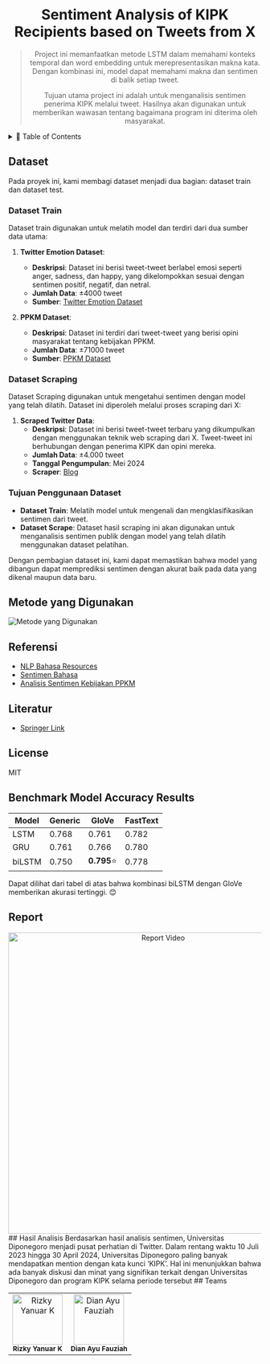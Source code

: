 <div align="center">
  <h1>Sentiment Analysis of KIPK Recipients based on Tweets from X</h1>
  <blockquote>
    <p>Project ini memanfaatkan metode LSTM dalam memahami konteks temporal dan word embedding untuk merepresentasikan makna kata. Dengan kombinasi ini, model dapat memahami makna dan sentimen di balik setiap tweet.</p>
    <p>Tujuan utama project ini adalah untuk menganalisis sentimen penerima KIPK melalui tweet. Hasilnya akan digunakan untuk memberikan wawasan tentang bagaimana program ini diterima oleh masyarakat.</p>
  </blockquote>
</div>

<details>
  <summary>🏁 Table of Contents</summary>
  <ul>
    <li><a href="#dataset">Dataset</a></li>
    <li><a href="#metode-yang-digunakan">Metode yang Digunakan</a></li>
    <li><a href="#referensi">Referensi</a></li>
    <li><a href="#literatur">Literatur</a></li>
    <li><a href="#license">Lisensi</a></li>
    <li><a href="#benchmark-model-accuracy-results">Benchmark Model Accuracy Results</a></li>
    <li><a href="#report">Report</a></li>
    <li><a href="#teams">Teams</a></li>
  </ul>
</details>

## Dataset

Pada proyek ini, kami membagi dataset menjadi dua bagian: dataset train dan dataset test.

### Dataset Train
Dataset train digunakan untuk melatih model dan terdiri dari dua sumber data utama:

1. **Twitter Emotion Dataset**:
    - **Deskripsi**: Dataset ini berisi tweet-tweet berlabel emosi seperti anger, sadness, dan happy, yang dikelompokkan sesuai dengan sentimen positif, negatif, dan netral.
    - **Jumlah Data**: ±4000 tweet
    - **Sumber**: [Twitter Emotion Dataset](https://github.com/meisaputri21/Indonesian-Twitter-Emotion-Dataset/blob/master/Twitter_Emotion_Dataset.csv)

2. **PPKM Dataset**:
    - **Deskripsi**: Dataset ini terdiri dari tweet-tweet yang berisi opini masyarakat tentang kebijakan PPKM.
    - **Jumlah Data**: ±71000 tweet
    - **Sumber**: [PPKM Dataset](https://www.kaggle.com/datasets/anggapurnama/twitter-dataset-ppkm)

### Dataset Scraping
Dataset Scraping digunakan untuk mengetahui sentimen dengan model yang telah dilatih. Dataset ini diperoleh melalui proses scraping dari X:

1. **Scraped Twitter Data**:
    - **Deskripsi**: Dataset ini berisi tweet-tweet terbaru yang dikumpulkan dengan menggunakan teknik web scraping dari X. Tweet-tweet ini berhubungan dengan penerima KIPK dan opini mereka.
    - **Jumlah Data**: ±4.000 tweet
    - **Tanggal Pengumpulan**: Mei 2024
    - **Scraper**: [Blog](https://helmisatria.com/blog/updated-crawl-data-twitter-x-maret-2024)

### Tujuan Penggunaan Dataset
- **Dataset Train**: Melatih model untuk mengenali dan mengklasifikasikan sentimen dari tweet.
- **Dataset Scrape**: Dataset hasil scraping ini akan digunakan untuk menganalisis sentimen publik dengan model yang telah dilatih menggunakan dataset pelatihan.

Dengan pembagian dataset ini, kami dapat memastikan bahwa model yang dibangun dapat memprediksi sentimen dengan akurat baik pada data yang dikenal maupun data baru.

## Metode yang Digunakan
![Metode yang Digunakan](https://github.com/rizky-22017-mhs-unesa-ac-id/Sentiment-Analysis-of-KIPK-Recipients-based-on-Tweets-from-X/assets/82692777/6fc06fc3-8c73-4a5f-b4d0-05d059b0f6c3)

## Referensi
* [NLP Bahasa Resources](https://github.com/louisowen6/NLP_bahasa_resources)
* [Sentimen Bahasa](https://github.com/onpilot/sentimen-bahasa?tab=readme-ov-file)
* [Analisis Sentimen Kebijakan PPKM](https://github.com/ShinyQ/Final-IFest-2021_Analisis-Sentimen-Kebijakan-PPKM-Pemerintah-IndoBERT-IndoBERTweet/tree/main)

## Literatur
* [Springer Link](https://link.springer.com/content/pdf/10.1007/s00521-022-08186-1.pdf)

## License
MIT

## Benchmark Model Accuracy Results

| Model  |   Generic   |    GloVe     |   FastText  |
|--------|-------------|--------------|-------------|
| LSTM   |    0.768    |    0.761     |    0.782    |
| GRU    |    0.761    |    0.766     |    0.780    |
| biLSTM |    0.750    |  **0.795**⭐  |    0.778    |

Dapat dilihat dari tabel di atas bahwa kombinasi biLSTM dengan GloVe memberikan akurasi tertinggi. 😊

## Report

<div align="center">
  <a href="https://lookerstudio.google.com/reporting/1cd78423-a8d7-496f-bea2-35fce8ee06f7/page/ynr1D" target="_blank">
    <img src="https://github.com/rizky-22017-mhs-unesa-ac-id/Sentiment-Analysis-of-KIPK-Recipients-based-on-Tweets-from-X/assets/82692777/3d996ddc-142a-4138-8888-0d2711dca0ae" alt="Report Video" width="600"/>
  </a>
</div>
## Hasil Analisis
Berdasarkan hasil analisis sentimen, Universitas Diponegoro menjadi pusat perhatian di Twitter. Dalam rentang waktu 10 Juli 2023 hingga 30 April 2024, Universitas Diponegoro paling banyak mendapatkan mention dengan kata kunci ‘KIPK’. Hal ini menunjukkan bahwa ada banyak diskusi dan minat yang signifikan terkait dengan Universitas Diponegoro dan program KIPK selama periode tersebut
## Teams
<div align="center">
  <table>
    <tr>
      <td align="center">
        <a href="https://github.com/rizkyyanuark">
          <img src="https://avatars.githubusercontent.com/u/82692777?v=4" width="100px;" alt="Rizky Yanuar K"/>
        </a>
        <br />
        <sub><b>Rizky Yanuar K</b></sub>
      </td>
      <td align="center">
        <a href="https://github.com/Dianayuww">
          <img src="https://avatars.githubusercontent.com/u/167867871?v=4" width="100px;" alt="Dian Ayu Fauziah"/>
        </a>
        <br />
        <sub><b>Dian Ayu Fauziah</b></sub>
      </td>
    </tr>
  </table>
</div>
